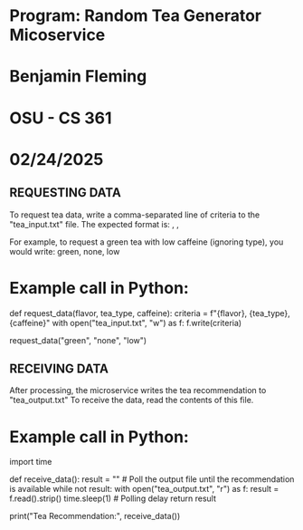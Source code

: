 # Program: Random Tea Generator Micoservice
# Benjamin Fleming
# OSU - CS 361
# 02/24/2025

REQUESTING DATA
-------------------------------------------
To request tea data, write a comma-separated line of criteria to the "tea_input.txt" file.
The expected format is:
<flavor>, <type>, <caffeine>

For example, to request a green tea with low caffeine (ignoring type), you would write:
green, none, low

# Example call in Python:
def request_data(flavor, tea_type, caffeine):
    criteria = f"{flavor}, {tea_type}, {caffeine}"
    with open("tea_input.txt", "w") as f:
        f.write(criteria)

request_data("green", "none", "low")


RECEIVING DATA
-------------------------------------------
After processing, the microservice writes the tea recommendation to "tea_output.txt"
To receive the data, read the contents of this file.

# Example call in Python:
import time

def receive_data():
    result = ""
    # Poll the output file until the recommendation is available
    while not result:
        with open("tea_output.txt", "r") as f:
            result = f.read().strip()
        time.sleep(1)  # Polling delay
    return result

print("Tea Recommendation:", receive_data())